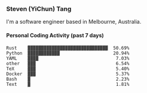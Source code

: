 ### Steven (YiChun) Tang

I'm a software engineer based in Melbourne, Australia.

#### Personal Coding Activity (past 7 days)
```
Rust    ▓▓▓▓▓▓▓▓▓▓▓▓▓▓▓▓▓▓▓▓▓▓▓▓▓▓▓▓▓▓  50.69%
Python  ▓▓▓▓▓▓▓▓▓▓▓▓                    20.94%
YAML    ▓▓▓▓                             7.03%
other   ▓▓▓                              6.54%
TeX     ▓▓▓                              5.40%
Docker  ▓▓▓                              5.37%
Bash    ▓                                2.23%
Text    ▓                                1.81%
```

